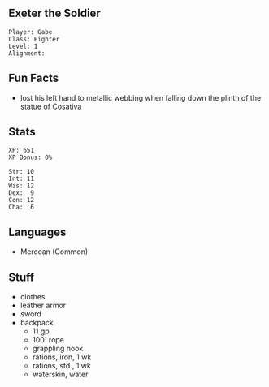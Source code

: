 
## Exeter the Soldier

    Player: Gabe
    Class: Fighter
    Level: 1
    Alignment: 

## Fun Facts

* lost his left hand to metallic webbing when falling down the plinth of the
  statue of Cosativa

## Stats

    XP: 651
    XP Bonus: 0%

    Str: 10
    Int: 11
    Wis: 12
    Dex:  9
    Con: 12
    Cha:  6

## Languages

- Mercean (Common)

## Stuff

* clothes
* leather armor
* sword
* backpack
  * 11 gp
  * 100' rope
  * grappling hook
  * rations, iron, 1 wk
  * rations, std., 1 wk
  * waterskin, water

